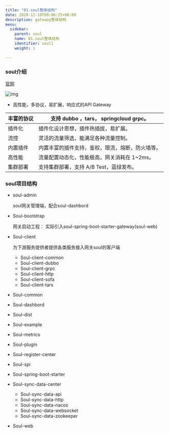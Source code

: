 ```yaml
---
title: "01.soul整体结构"
date: 2020-12-10T08:06:25+06:00
description: gateway整体结构
menu:
  sidebar:
    parent: soul
    name: 01.soul整体结构
    identifier: soul1
    weight: 1

---
```




### soul介绍

[官网](https://dromara.org/zh/)

![img](https://dromara.org/img/architecture/soul-framework.png)

- 高性能，多协议，易扩展，响应式的API Gateway

| 丰富的协议 | 支持 dubbo ，tars， springcloud grpc。           |
| ---------- | ------------------------------------------------ |
| 插件化     | 插件化设计思想，插件热插拔，易扩展。             |
| 流控       | 灵活的流量筛选，能满足各种流量控制。             |
| 内置插件   | 内置丰富的插件支持，鉴权，限流，熔断，防火墙等。 |
| 高性能     | 流量配置动态化，性能极高，网关消耗在 1~2ms。     |
| 集群部署   | 支持集群部署，支持 A/B Test，蓝绿发布。          |



### soul项目结构

- soul-admin

  soul网关管理端，配合soul-dashbord

- Soul-bootstrap

  网关启动工程： 实际引入soul-spring-boot-starter-gateway(soul-web)

- Soul-client

  为下游服务提供者提供各类服务接入网关soul的客户端

  * Soul-client-common
  * Soul-client-dubbo
  * Soul-client-grpc
  * Soul-client-http
  * Soul-client-sofa
  * Soul-client-tars

- Soul-common

- Soul-dashbord

- Soul-dist

- Soul-example

- Soul-metrics

- Soul-plugin

- Soul-register-center

- Soul-spi

- Soul-spring-boot-starter

- Soul-sync-data-center

  * Soul-sync-data-api
  * Soul-sync-data-http
  * Soul-sync-data-nacos
  * Soul-sync-data-websocket
  * Soul-sync-data-zookeeper

- Soul-web